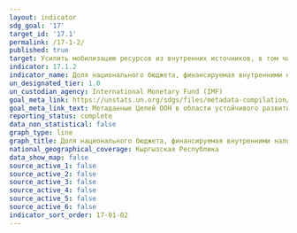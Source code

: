 ```yaml
---
layout: indicator
sdg_goal: '17'
target_id: '17.1'
permalink: /17-1-2/
published: true
target: Усилить мобилизацию ресурсов из внутренних источников, в том числе благодаря международной поддержке развивающихся стран, с тем чтобы повы-сить национальные возможности по сбору налогов и других доходов
indicator: 17.1.2
indicator_name: Доля национального бюджета, финансируемая внутренними налогами
un_designated_tier: 1.0
un_custodian_agency: International Monetary Fund (IMF)
goal_meta_link: https://unstats.un.org/sdgs/files/metadata-compilation/Metadata-Goal-17.pdf
goal_meta_link_text: Метаданные Целей ООН в области устойчивого развития (PDF, 469 КБ)
reporting_status: complete
data_non_statistical: false
graph_type: line
graph_title: Доля национального бюджета, финансируемая внутренними налогами
national_geographical_coverage: Кыргызская Республика
data_show_map: false
source_active_1: false
source_active_2: false
source_active_3: false
source_active_4: false
source_active_5: false
source_active_6: false
indicator_sort_order: 17-01-02
---
```

